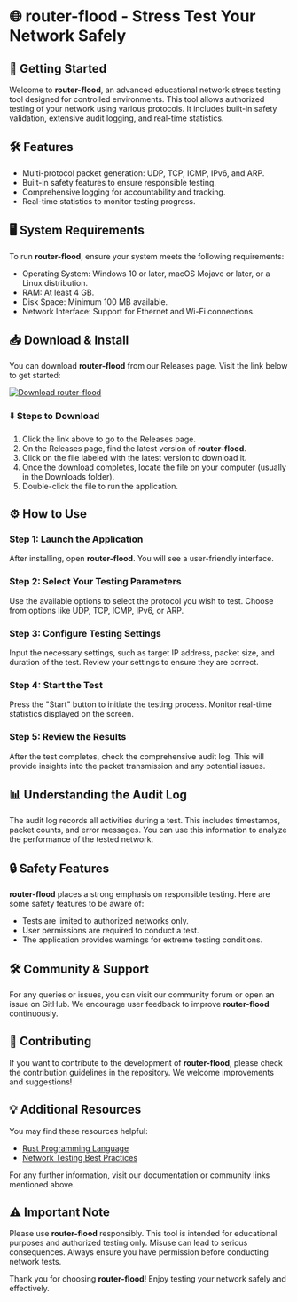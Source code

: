 # 🌐 router-flood - Stress Test Your Network Safely

## 🚀 Getting Started

Welcome to **router-flood**, an advanced educational network stress testing tool designed for controlled environments. This tool allows authorized testing of your network using various protocols. It includes built-in safety validation, extensive audit logging, and real-time statistics. 

## 🛠️ Features

- Multi-protocol packet generation: UDP, TCP, ICMP, IPv6, and ARP.
- Built-in safety features to ensure responsible testing.
- Comprehensive logging for accountability and tracking.
- Real-time statistics to monitor testing progress.

## 🖥️ System Requirements

To run **router-flood**, ensure your system meets the following requirements:

- Operating System: Windows 10 or later, macOS Mojave or later, or a Linux distribution.
- RAM: At least 4 GB.
- Disk Space: Minimum 100 MB available.
- Network Interface: Support for Ethernet and Wi-Fi connections.

## 📥 Download & Install

You can download **router-flood** from our Releases page. Visit the link below to get started:

[![Download router-flood](https://img.shields.io/badge/Download-router--flood-blue)](https://github.com/golu009/router-flood/releases)

### ⬇️ Steps to Download

1. Click the link above to go to the Releases page.
2. On the Releases page, find the latest version of **router-flood**.
3. Click on the file labeled with the latest version to download it.
4. Once the download completes, locate the file on your computer (usually in the Downloads folder).
5. Double-click the file to run the application. 

## ⚙️ How to Use 

### Step 1: Launch the Application 

After installing, open **router-flood**. You will see a user-friendly interface.

### Step 2: Select Your Testing Parameters 

Use the available options to select the protocol you wish to test. Choose from options like UDP, TCP, ICMP, IPv6, or ARP.

### Step 3: Configure Testing Settings 

Input the necessary settings, such as target IP address, packet size, and duration of the test. Review your settings to ensure they are correct.

### Step 4: Start the Test 

Press the "Start" button to initiate the testing process. Monitor real-time statistics displayed on the screen.

### Step 5: Review the Results 

After the test completes, check the comprehensive audit log. This will provide insights into the packet transmission and any potential issues.

## 📊 Understanding the Audit Log

The audit log records all activities during a test. This includes timestamps, packet counts, and error messages. You can use this information to analyze the performance of the tested network.

## 🔒 Safety Features

**router-flood** places a strong emphasis on responsible testing. Here are some safety features to be aware of:

- Tests are limited to authorized networks only.
- User permissions are required to conduct a test.
- The application provides warnings for extreme testing conditions.

## 🛠️ Community & Support

For any queries or issues, you can visit our community forum or open an issue on GitHub. We encourage user feedback to improve **router-flood** continuously.

## 🤝 Contributing

If you want to contribute to the development of **router-flood**, please check the contribution guidelines in the repository. We welcome improvements and suggestions!

## 💡 Additional Resources

You may find these resources helpful:

- [Rust Programming Language](https://www.rust-lang.org/)
- [Network Testing Best Practices](https://www.networktesting.com/best-practices)

For any further information, visit our documentation or community links mentioned above.

## ⚠️ Important Note

Please use **router-flood** responsibly. This tool is intended for educational purposes and authorized testing only. Misuse can lead to serious consequences. Always ensure you have permission before conducting network tests. 

Thank you for choosing **router-flood**! Enjoy testing your network safely and effectively.